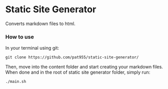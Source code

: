# Static Site Generator
Converts markdown files to html.

### How to use
In your terminal using git:
```
git clone https://github.com/pat955/static-site-generator/
```


Then, move into the content folder and start creating your markdown files. When done and in the root of static site generator folder, simply run:
```
./main.sh
```
